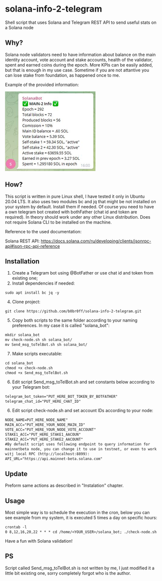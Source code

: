 # solana-info-2-telegram
Shell script that uses Solana and Telegram REST API to send useful stats on a Solana node

## Why?
Solana node validators need to have information about balance on the main identity account, vote account and stake accounts, health of the validator, spent and earned coins during the epoch. More KPIs can be easily added, but that is enough in my use case. Sometime if you are not attantive you can lose stake from foundation, as happened once to me. 

Example of the provided information:

![alt text](https://github.com/b0br0ff/solana-info-2-telegram/blob/main/node-info.jpg)


## How?
This script is written in pure Linux shell, I have tested it only in Ubuntu 20.04 LTS. It also uses two modules bc and jq that might be not installed on your system by default. Install them if needed. Of course you need to have a own telegram bot created with bothFather (chat id and token are required). In theory should work under any other Linux distribution. Does not require Solana CLI to be installed on the machine.

Reference to the used documentation:

Solana REST API: https://docs.solana.com/ru/developing/clients/jsonrpc-api#json-rpc-api-reference

## Installation
1. Create a Telegram bot using @BotFather or use chat id and token from existing one;
2. Install dependencies if needed: 
```
sudo apt install bc jq -y
```
4. Clone project: 
```
git clone https://github.com/b0br0ff/solana-info-2-telegram.git
```
5. Copy both scripts to the same folder according to your naming preferences. In my case it is called "solana_bot":
```
mkdir solana_bot
mv check-node.sh sh solana_bot/
mv Send_msg_toTelBot.sh sh solana_bot/
```
7. Make scripts executable: 
```
cd solana_bot
chmod +x check-node.sh
chmod +x Send_msg_toTelBot.sh
```
6. Edit script Send_msg_toTelBot.sh and set constants below according to your Telegram bot: 
```
telegram_bot_token="PUT_HERE_BOT_TOKEN_BY_BOTFATHER"
telegram_chat_id="PUT_HERE_CHAT_ID"
```

6. Edit script check-node.sh and set account IDs according to your node:
```
NODE_NAME=PUT_HERE_NODE_NAME"
MAIN_ACC="PUT_HERE_YOUR_NODE_MAIN_ID"
VOTE_ACC="PUT_HERE_YOUR_NODE_VOTE_ACCOUNT"
STAKE1_ACC="PUT_HERE_STAKE1_AACOUN"
STAKE2_ACC="PUT_HERE_STAKE2_AACOUNT"
#By default script uses following endpoint to query information for mainnetbeta node, you can change it to use in testnet, or even to work witj local RPC (http://localhost:8899):
API_URL="https://api.mainnet-beta.solana.com"
```

## Update
Preform same actions as described in "Instalation" chapter.

## Usage
Most simple way is to schedule the execution in the cron, below you can see example from my system, it is executed 5 times a day on specific hours:

```
crontab -l
0 8,12,16,20,22 * * * cd /home/<YOUR_USER>/solana_bot; ./check-node.sh
```

Have a fun with Solana validation!

## PS
Script called Send_msg_toTelBot.sh is not written by me, I just modified it a little bit existing one, sorry completely forgot who is the author.

